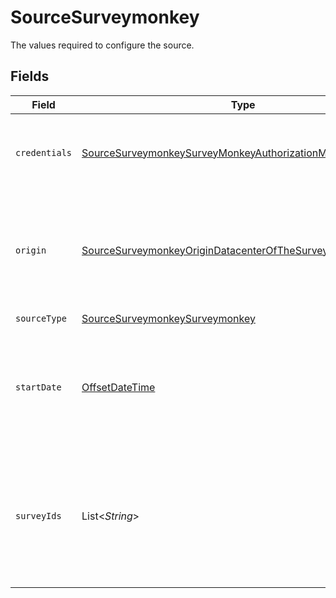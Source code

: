 # SourceSurveymonkey

The values required to configure the source.


## Fields

| Field                                                                                                                                           | Type                                                                                                                                            | Required                                                                                                                                        | Description                                                                                                                                     | Example                                                                                                                                         |
| ----------------------------------------------------------------------------------------------------------------------------------------------- | ----------------------------------------------------------------------------------------------------------------------------------------------- | ----------------------------------------------------------------------------------------------------------------------------------------------- | ----------------------------------------------------------------------------------------------------------------------------------------------- | ----------------------------------------------------------------------------------------------------------------------------------------------- |
| `credentials`                                                                                                                                   | [SourceSurveymonkeySurveyMonkeyAuthorizationMethod](../../models/shared/SourceSurveymonkeySurveyMonkeyAuthorizationMethod.md)                   | :heavy_minus_sign:                                                                                                                              | The authorization method to use to retrieve data from SurveyMonkey                                                                              |                                                                                                                                                 |
| `origin`                                                                                                                                        | [SourceSurveymonkeyOriginDatacenterOfTheSurveyMonkeyAccount](../../models/shared/SourceSurveymonkeyOriginDatacenterOfTheSurveyMonkeyAccount.md) | :heavy_minus_sign:                                                                                                                              | Depending on the originating datacenter of the SurveyMonkey account, the API access URL may be different.                                       |                                                                                                                                                 |
| `sourceType`                                                                                                                                    | [SourceSurveymonkeySurveymonkey](../../models/shared/SourceSurveymonkeySurveymonkey.md)                                                         | :heavy_check_mark:                                                                                                                              | N/A                                                                                                                                             |                                                                                                                                                 |
| `startDate`                                                                                                                                     | [OffsetDateTime](https://docs.oracle.com/javase/8/docs/api/java/time/OffsetDateTime.html)                                                       | :heavy_check_mark:                                                                                                                              | UTC date and time in the format 2017-01-25T00:00:00Z. Any data before this date will not be replicated.                                         | 2021-01-01T00:00:00Z                                                                                                                            |
| `surveyIds`                                                                                                                                     | List<*String*>                                                                                                                                  | :heavy_minus_sign:                                                                                                                              | IDs of the surveys from which you'd like to replicate data. If left empty, data from all boards to which you have access will be replicated.    |                                                                                                                                                 |